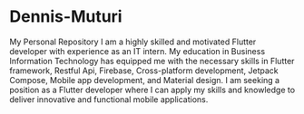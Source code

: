 # Dennis-Muturi
My Personal Repository
I am a highly skilled and motivated Flutter developer with experience as an IT intern. My education in Business Information Technology has equipped me with the necessary skills in Flutter framework, Restful Api, Firebase, Cross-platform development, Jetpack Compose, Mobile app development, and Material design. I am seeking a position as a Flutter developer where I can apply my skills and knowledge to deliver innovative and functional mobile applications.
